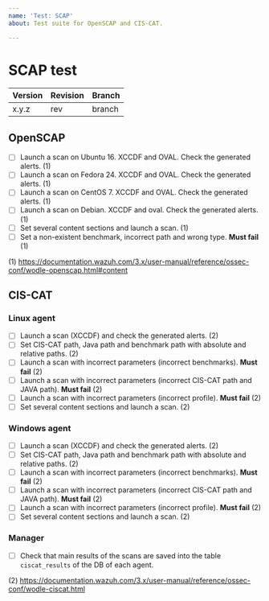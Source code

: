 ```yaml
---
name: 'Test: SCAP'
about: Test suite for OpenSCAP and CIS-CAT.

---
```


# SCAP test

| Version | Revision | Branch |
| --- | --- | --- |
| x.y.z | rev | branch |

## OpenSCAP

- [ ] Launch a scan on Ubuntu 16.
XCCDF and OVAL. Check the generated alerts. (1)
- [ ] Launch a scan on Fedora 24.
XCCDF and OVAL. Check the generated alerts. (1)
- [ ] Launch a scan on CentOS 7.
XCCDF and OVAL. Check the generated alerts. (1)
- [ ] Launch a scan on Debian.
XCCDF and oval. Check the generated alerts. (1)
- [ ] Set several content sections and launch a scan. (1)
- [ ] Set a non-existent benchmark, incorrect path and wrong type. **Must fail** (1)

(1) https://documentation.wazuh.com/3.x/user-manual/reference/ossec-conf/wodle-openscap.html#content

## CIS-CAT

### Linux agent

- [ ] Launch a scan (XCCDF) and check the generated alerts. (2)
- [ ] Set CIS-CAT path, Java path and benchmark path with absolute and relative paths. (2)
- [ ] Launch a scan with incorrect parameters (incorrect benchmarks). **Must fail** (2)
- [ ] Launch a scan with incorrect parameters (incorrect CIS-CAT path and JAVA path). **Must fail** (2)
- [ ] Launch a scan with incorrect parameters (incorrect profile). **Must fail** (2)
- [ ] Set several content sections and launch a scan. (2)

### Windows agent

- [ ] Launch a scan (XCCDF) and check the generated alerts. (2)
- [ ] Set CIS-CAT path, Java path and benchmark path with absolute and relative paths. (2)
- [ ] Launch a scan with incorrect parameters (incorrect benchmarks). **Must fail** (2)
- [ ] Launch a scan with incorrect parameters (incorrect CIS-CAT path and JAVA path). **Must fail** (2)
- [ ] Launch a scan with incorrect parameters (incorrect profile). **Must fail** (2)
- [ ] Set several content sections and launch a scan. (2)

### Manager

- [ ] Check that main results of the scans are saved into the table `ciscat_results` of the DB of each agent.

(2) https://documentation.wazuh.com/3.x/user-manual/reference/ossec-conf/wodle-ciscat.html
